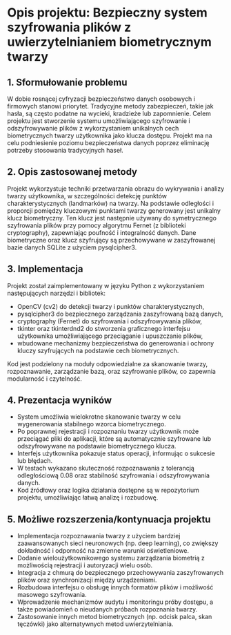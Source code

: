 # Opis projektu: Bezpieczny system szyfrowania plików z uwierzytelnianiem biometrycznym twarzy

## 1. Sformułowanie problemu  
W dobie rosnącej cyfryzacji bezpieczeństwo danych osobowych i firmowych stanowi priorytet. Tradycyjne metody zabezpieczeń, takie jak hasła, są często podatne na wycieki, kradzieże lub zapomnienie. Celem projektu jest stworzenie systemu umożliwiającego szyfrowanie i odszyfrowywanie plików z wykorzystaniem unikalnych cech biometrycznych twarzy użytkownika jako klucza dostępu. Projekt ma na celu podniesienie poziomu bezpieczeństwa danych poprzez eliminację potrzeby stosowania tradycyjnych haseł.

## 2. Opis zastosowanej metody  
Projekt wykorzystuje techniki przetwarzania obrazu do wykrywania i analizy twarzy użytkownika, w szczególności detekcję punktów charakterystycznych (landmarków) na twarzy. Na podstawie odległości i proporcji pomiędzy kluczowymi punktami twarzy generowany jest unikalny klucz biometryczny. Ten klucz jest następnie używany do symetrycznego szyfrowania plików przy pomocy algorytmu Fernet (z biblioteki cryptography), zapewniając poufność i integralność danych. Dane biometryczne oraz klucz szyfrujący są przechowywane w zaszyfrowanej bazie danych SQLite z użyciem pysqlcipher3.

## 3. Implementacja  
Projekt został zaimplementowany w języku Python z wykorzystaniem następujących narzędzi i bibliotek:  
- OpenCV (cv2) do detekcji twarzy i punktów charakterystycznych,  
- pysqlcipher3 do bezpiecznego zarządzania zaszyfrowaną bazą danych,  
- cryptography (Fernet) do szyfrowania i odszyfrowywania plików,  
- tkinter oraz tkinterdnd2 do stworzenia graficznego interfejsu użytkownika umożliwiającego przeciąganie i upuszczanie plików,  
- wbudowane mechanizmy bezpieczeństwa do generowania i ochrony kluczy szyfrujących na podstawie cech biometrycznych.

Kod jest podzielony na moduły odpowiedzialne za skanowanie twarzy, rozpoznawanie, zarządzanie bazą, oraz szyfrowanie plików, co zapewnia modularność i czytelność.

## 4. Prezentacja wyników  
- System umożliwia wielokrotne skanowanie twarzy w celu wygenerowania stabilnego wzorca biometrycznego.  
- Po poprawnej rejestracji i rozpoznaniu twarzy użytkownik może przeciągać pliki do aplikacji, które są automatycznie szyfrowane lub odszyfrowywane na podstawie biometrycznego klucza.  
- Interfejs użytkownika pokazuje status operacji, informując o sukcesie lub błędach.  
- W testach wykazano skuteczność rozpoznawania z tolerancją odległościową 0.08 oraz stabilność szyfrowania i odszyfrowywania danych.  
- Kod źródłowy oraz logika działania dostępne są w repozytorium projektu, umożliwiając łatwą analizę i rozbudowę.

## 5. Możliwe rozszerzenia/kontynuacja projektu  
- Implementacja rozpoznawania twarzy z użyciem bardziej zaawansowanych sieci neuronowych (np. deep learning), co zwiększy dokładność i odporność na zmienne warunki oświetleniowe.  
- Dodanie wieloużytkownikowego systemu zarządzania biometrią z możliwością rejestracji i autoryzacji wielu osób.  
- Integracja z chmurą do bezpiecznego przechowywania zaszyfrowanych plików oraz synchronizacji między urządzeniami.  
- Rozbudowa interfejsu o obsługę innych formatów plików i możliwość masowego szyfrowania.  
- Wprowadzenie mechanizmów audytu i monitoringu próby dostępu, a także powiadomień o nieudanych próbach rozpoznania twarzy.  
- Zastosowanie innych metod biometrycznych (np. odcisk palca, skan tęczówki) jako alternatywnych metod uwierzytelniania.
